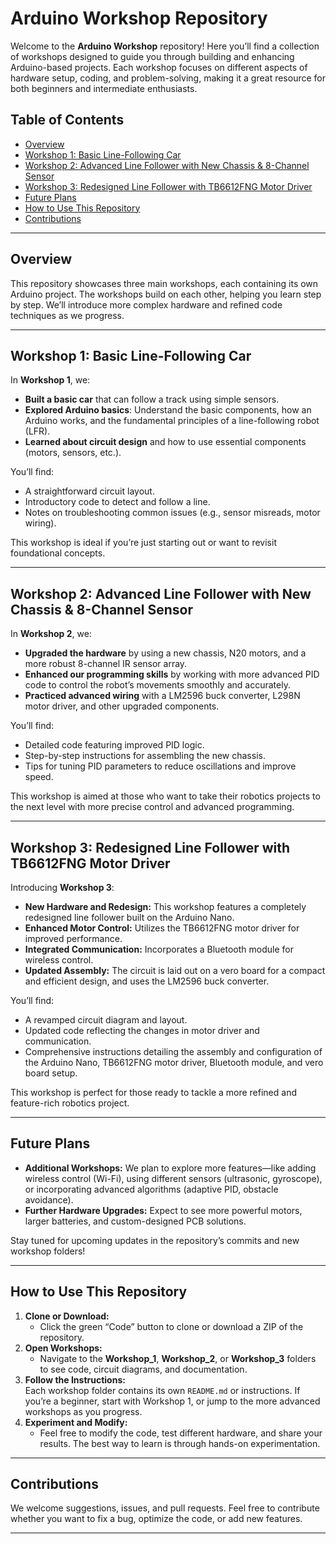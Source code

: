 # Arduino Workshop Repository

Welcome to the **Arduino Workshop** repository! Here you’ll find a collection of workshops designed to guide you through building and enhancing Arduino-based projects. Each workshop focuses on different aspects of hardware setup, coding, and problem-solving, making it a great resource for both beginners and intermediate enthusiasts.

## Table of Contents
- [Overview](#overview)
- [Workshop 1: Basic Line-Following Car](#workshop-1-basic-line-following-car)
- [Workshop 2: Advanced Line Follower with New Chassis & 8-Channel Sensor](#workshop-2-advanced-line-follower-with-new-chassis--8-channel-sensor)
- [Workshop 3: Redesigned Line Follower with TB6612FNG Motor Driver](#workshop-3-redesigned-line-follower-with-tb6612fng-motor-driver)
- [Future Plans](#future-plans)
- [How to Use This Repository](#how-to-use-this-repository)
- [Contributions](#contributions)

---

## Overview
This repository showcases three main workshops, each containing its own Arduino project. The workshops build on each other, helping you learn step by step. We’ll introduce more complex hardware and refined code techniques as we progress.

---

## Workshop 1: Basic Line-Following Car
In **Workshop 1**, we:
- **Built a basic car** that can follow a track using simple sensors.
- **Explored Arduino basics**: Understand the basic components, how an Arduino works, and the fundamental principles of a line-following robot (LFR).
- **Learned about circuit design** and how to use essential components (motors, sensors, etc.).

You’ll find:
- A straightforward circuit layout.
- Introductory code to detect and follow a line.
- Notes on troubleshooting common issues (e.g., sensor misreads, motor wiring).

This workshop is ideal if you’re just starting out or want to revisit foundational concepts.

---

## Workshop 2: Advanced Line Follower with New Chassis & 8-Channel Sensor
In **Workshop 2**, we:
- **Upgraded the hardware** by using a new chassis, N20 motors, and a more robust 8-channel IR sensor array.
- **Enhanced our programming skills** by working with more advanced PID code to control the robot’s movements smoothly and accurately.
- **Practiced advanced wiring** with a LM2596 buck converter, L298N motor driver, and other upgraded components.

You’ll find:
- Detailed code featuring improved PID logic.
- Step-by-step instructions for assembling the new chassis.
- Tips for tuning PID parameters to reduce oscillations and improve speed.

This workshop is aimed at those who want to take their robotics projects to the next level with more precise control and advanced programming.

---

## Workshop 3: Redesigned Line Follower with TB6612FNG Motor Driver
Introducing **Workshop 3**:
- **New Hardware and Redesign:** This workshop features a completely redesigned line follower built on the Arduino Nano.
- **Enhanced Motor Control:** Utilizes the TB6612FNG motor driver for improved performance.
- **Integrated Communication:** Incorporates a Bluetooth module for wireless control.
- **Updated Assembly:** The circuit is laid out on a vero board for a compact and efficient design, and uses the LM2596 buck converter.

You’ll find:
- A revamped circuit diagram and layout.
- Updated code reflecting the changes in motor driver and communication.
- Comprehensive instructions detailing the assembly and configuration of the Arduino Nano, TB6612FNG motor driver, Bluetooth module, and vero board setup.

This workshop is perfect for those ready to tackle a more refined and feature-rich robotics project.

---

## Future Plans
- **Additional Workshops:** We plan to explore more features—like adding wireless control (Wi-Fi), using different sensors (ultrasonic, gyroscope), or incorporating advanced algorithms (adaptive PID, obstacle avoidance).
- **Further Hardware Upgrades:** Expect to see more powerful motors, larger batteries, and custom-designed PCB solutions.

Stay tuned for upcoming updates in the repository’s commits and new workshop folders!

---

## How to Use This Repository
1. **Clone or Download:**  
   - Click the green “Code” button to clone or download a ZIP of the repository.
2. **Open Workshops:**  
   - Navigate to the **Workshop_1**, **Workshop_2**, or **Workshop_3** folders to see code, circuit diagrams, and documentation.
3. **Follow the Instructions:**  
   Each workshop folder contains its own `README.md` or instructions. If you’re a beginner, start with Workshop 1, or jump to the more advanced workshops as you progress.
4. **Experiment and Modify:**  
   - Feel free to modify the code, test different hardware, and share your results. The best way to learn is through hands-on experimentation.

---

## Contributions
We welcome suggestions, issues, and pull requests. Feel free to contribute whether you want to fix a bug, optimize the code, or add new features.

---
